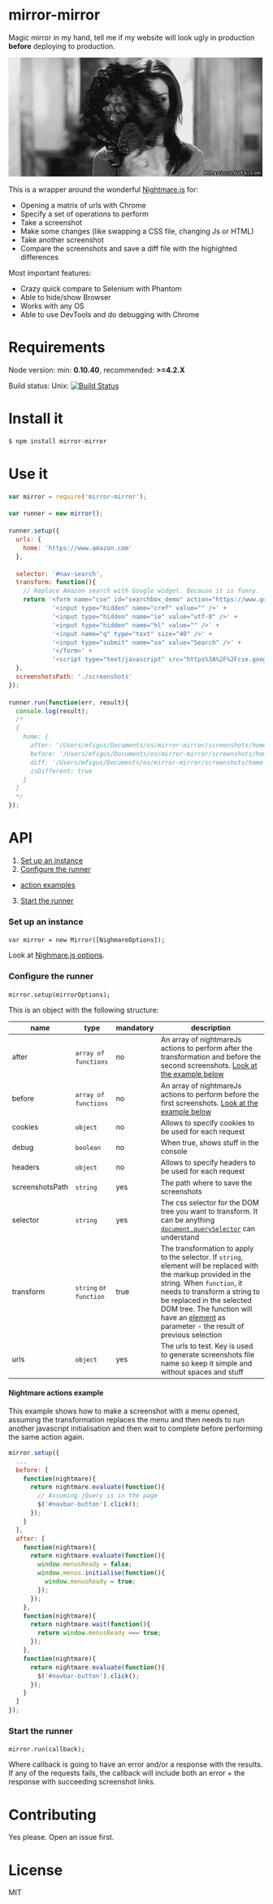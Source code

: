 mirror-mirror
=============

Magic mirror in my hand, tell me if my website will look ugly in production **before** deploying to production.

![img](https://raw.githubusercontent.com/matteofigus/mirror-mirror/master/img/mirror.gif)

This is a wrapper around the wonderful [Nightmare.js](https://github.com/segmentio/nightmare) for:

* Opening a matrix of urls with Chrome
* Specify a set of operations to perform
* Take a screenshot
* Make some changes (like swapping a CSS file, changing Js or HTML)
* Take another screenshot
* Compare the screenshots and save a diff file with the highighted differences

Most important features: 
* Crazy quick compare to Selenium with Phantom
* Able to hide/show Browser
* Works with any OS
* Able to use DevTools and do debugging with Chrome

# Requirements

Node version: min: **0.10.40**, recommended: **>=4.2.X**

Build status: Unix: [![Build Status](https://secure.travis-ci.org/matteofigus/mirror-mirror.png?branch=master)](http://travis-ci.org/matteofigus/mirror-mirror)

# Install it

```sh
$ npm install mirror-mirror
```

# Use it

```js
var mirror = require('mirror-mirror');

var runner = new mirror();

runner.setup({
  urls: {
    home: 'https://www.amazon.com'
  },

  selector: '#nav-search',
  transform: function(){
    // Replace Amazon search with Google widget. Because it is funny.
    return '<form name="cse" id="searchbox_demo" action="https://www.google.com/cse">' +
            '<input type="hidden" name="cref" value="" />' +
            '<input type="hidden" name="ie" value="utf-8" />' +
            '<input type="hidden" name="hl" value="" />' +
            '<input name="q" type="text" size="40" />' +
            '<input type="submit" name="sa" value="Search" />' +
            '</form>' +
            '<script type="text/javascript" src="https%3A%2F%2Fcse.google.com%2Fcse/tools/onthefly?form=searchbox_demo&lang="></script>';
  },
  screenshotsPath: './screenshots'
});

runner.run(function(err, result){
  console.log(result);
  /*
  {
    home: {
      after: '/Users/mfigus/Documents/os/mirror-mirror/screenshots/home-after.png',
      before: '/Users/mfigus/Documents/os/mirror-mirror/screenshots/home-before.png',
      diff: '/Users/mfigus/Documents/os/mirror-mirror/screenshots/home-diff.png',
      isDifferent: true
    }
  }
  */
});

```

# API

1. [Set up an instance](#set-up-an-instance)
2. [Configure the runner](#configure-the-runner)
  * [action examples](#nightmare-actions-example)
3. [Start the runner](#start-the-runner)

### Set up an instance

`var mirror = new Mirror([NighmareOptions]);`

Look at [Nighmare.js options](https://github.com/segmentio/nightmare#nightmareoptions).

### Configure the runner

`mirror.setup(mirrorOptions);`

This is an object with the following structure:

|name|type|mandatory|description|
|----|----|---------|-----------|
|after|`array of functions`|no|An array of nightmareJs actions to perform after the transformation and before the second screenshots. [Look at the example below](#nightmare-actions-example)|
|before|`array of functions`|no|An array of nightmareJs actions to perform before the first screenshots. [Look at the example below](#nightmare-actions-example)|
|cookies|`object`|no|Allows to specify cookies to be used for each request|
|debug|`boolean`|no|When true, shows stuff in the console|
|headers|`object`|no|Allows to specify headers to be used for each request|
|screenshotsPath|`string`|yes|The path where to save the screenshots|
|selector|`string`|yes|The css selector for the DOM tree you want to transform. It can be anything [`document.querySelector`](https://developer.mozilla.org/en-US/docs/Web/API/Document/querySelector) can understand|
|transform|`string` or `function`|true|The transformation to apply to the selector. If `string`, element will be replaced with the markup provided in the string. When `function`, it needs to transform a string to be replaced in the selected DOM tree. The function will have an [element](https://developer.mozilla.org/en-US/docs/Web/API/element) as parameter - the result of previous selection|
|urls|`object`|yes|The urls to test. Key is used to generate screenshots file name so keep it simple and without spaces and stuff|

#### Nightmare actions example

This example shows how to make a screenshot with a menu opened, assuming the transformation replaces the menu and then needs to run another javascript initialisation and then wait to complete before performing the same action again.

```js
mirror.setup({
  ...
  before: [
    function(nightmare){
      return nightmare.evaluate(function(){
        // Assuming jQuery is in the page
        $('#navbar-button').click();
      });
    }
  ],
  after: [
    function(nightmare){
      return nightmare.evaluate(function(){
        window.menusReady = false;
        window.menus.initialise(function(){
          window.menusReady = true;
        });
      });
    },
    function(nightmare){
      return nightmare.wait(function(){
        return window.menusReady === true;
      });
    },
    function(nightmare){
      return nightmare.evaluate(function(){
        $('#navbar-button').click();
      });
    }
  ]
});
```

### Start the runner

`mirror.run(callback);`

Where callback is going to have an error and/or a response with the results. If any of the requests fails, the callback will include both an error + the response with succeeding screenshot links.

# Contributing

Yes please. Open an issue first.

# License

MIT
